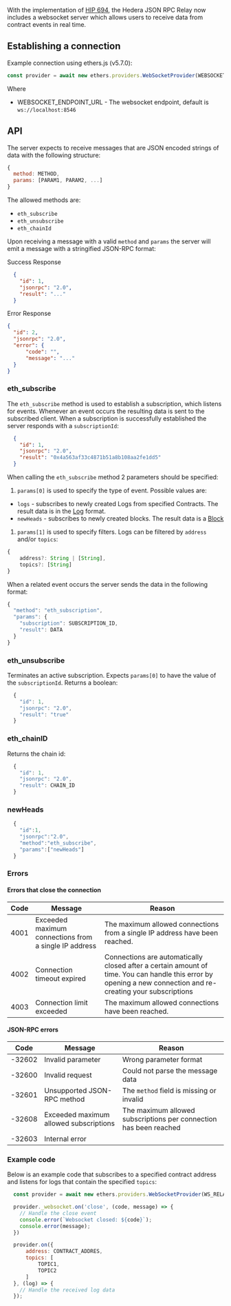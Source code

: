 With the implementation of [HIP 694](https://hips.hedera.com/hip/hip-694), the Hedera JSON RPC Relay now includes a websocket server which allows users to receive data from contract events in real time.


## Establishing a connection

Example connection using ethers.js (v5.7.0):

```js
const provider = await new ethers.providers.WebSocketProvider(WEBSOCKET_ENDPOINT_URL);
```

Where
- WEBSOCKET_ENDPOINT_URL - The websocket endpoint, default is `ws://localhost:8546`


## API

The server expects to receive messages that are JSON encoded strings of data with the following structure:

```js
{
  method: METHOD,
  params: [PARAM1, PARAM2, ...]
}
```

The allowed methods are: 

- `eth_subscribe`
- `eth_unsubscribe`
- `eth_chainId`

Upon receiving a message with a valid `method` and `params` the server will emit a message with a stringified JSON-RPC format:
  
Success Response
```json
  {
    "id": 1,
    "jsonrpc": "2.0",
    "result": "..."
  }
  ```

Error Response
  ```json
  {
    "id": 2,
    "jsonrpc": "2.0",
    "error": {
        "code": "",
        "message": "..."
    }
  }
  ```

### eth_subscribe

The `eth_subscribe` method is used to establish a subscription, which listens for events. Whenever an event occurs the resulting data is sent to the subscribed client. When a subscription is successfully established the server responds with a `subscriptionId`:

```json
  {
    "id": 1,
    "jsonrpc": "2.0",
    "result": "0x4a563af33c4871b51a8b108aa2fe1dd5"
  }
```

When calling the `eth_subscribe` method 2 parameters should be specified:
1. `params[0]` is used to specify the type of event. Possible values are:
- `logs` - subscribes to newly created Logs from specified Contracts. The result data is in the [Log](https://besu.hyperledger.org/en/stable/Reference/API-Objects/#log-object) format.
- `newHeads` - subscribes to newly created blocks. The result data is a [Block](https://besu.hyperledger.org/23.4.0/public-networks/how-to/use-besu-api/rpc-pubsub#new-headers)

1. `params[1]` is used to specify filters. Logs can be filtered by `address` and/or `topics`:

```typescript
{
    address?: String | [String], 
    topics?: [String]
}
```

When a related event occurs the server sends the data in the following format:

```js
{
  "method": "eth_subscription",
  "params": {
    "subscription": SUBSCRIPTION_ID,
    "result": DATA
  }
}
```


### eth_unsubscribe

Terminates an active subscription. Expects `params[0]` to have the value of the `subscriptionId`. Returns a boolean:

```js
  {
    "id": 1,
    "jsonrpc": "2.0",
    "result": "true"
  }
```


### eth_chainID

Returns the chain id:
```js
  {
    "id": 1,
    "jsonrpc": "2.0",
    "result": CHAIN_ID
  }
```

### newHeads
```js
  {
    "id":1,
    "jsonrpc":"2.0",
    "method":"eth_subscribe",
    "params":["newHeads"]
  }
```

### Errors

#### Errors that close the connection

| Code | Message                                                | Reason                                                                                                                                                        |
|------|--------------------------------------------------------|---------------------------------------------------------------------------------------------------------------------------------------------------------------|
| 4001 | Exceeded maximum connections from a single IP address  | The maximum allowed connections from a single IP address have been reached.                                                                                   |
| 4002 | Connection timeout expired                             | Connections are automatically closed after a certain amount of time. You can handle this error by opening a new connection and re-creating your subscriptions |
| 4003 | Connection limit exceeded                              | The maximum allowed connections have been reached.                                                                                                            |

#### JSON-RPC errors

| Code   | Message                                | Reason                                                            |
|--------|----------------------------------------|-------------------------------------------------------------------|
| -32602 | Invalid parameter                      | Wrong parameter format                                            |
| -32600 | Invalid request                        | Could not parse the message data                                  |
| -32601 | Unsupported JSON-RPC method            | The `method` field is missing or invalid                          |
| -32608 | Exceeded maximum allowed subscriptions | The maximum allowed subscriptions per connection has been reached |
| -32603 | Internal error                         |                                                                   |


### Example code

Below is an example code that subscribes to a specified contract address and listens for logs that contain the specified `topics`:

```javascript
  const provider = await new ethers.providers.WebSocketProvider(WS_RELAY_URL);

  provider._websocket.on('close', (code, message) => {
    // Handle the close event
    console.error(`Websocket closed: ${code}`);
    console.error(message);
  })

  provider.on({
      address: CONTRACT_ADDRES,
      topics: [
          TOPIC1,
          TOPIC2
      ]
  }, (log) => {
    // Handle the received log data
  });
```